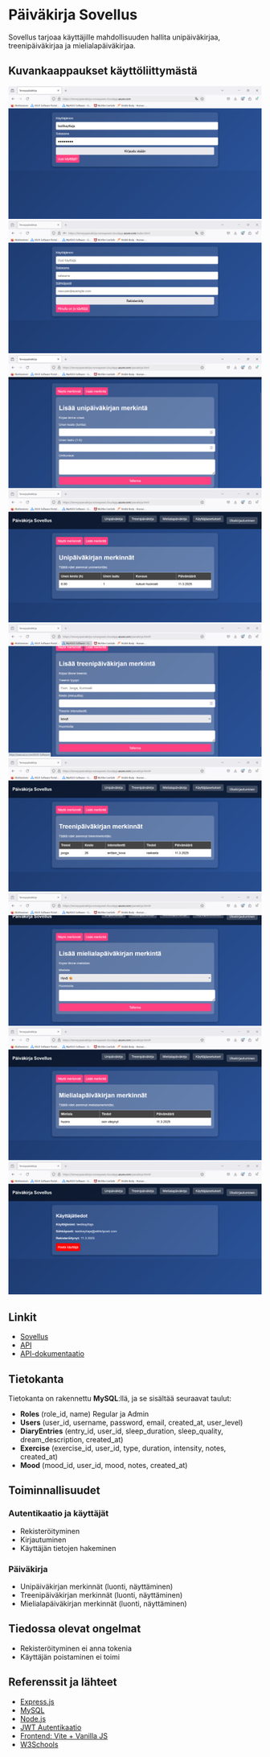 
# Päiväkirja Sovellus

Sovellus tarjoaa käyttäjille mahdollisuuden hallita unipäiväkirjaa, treenipäiväkirjaa ja mielialapäiväkirjaa.



## Kuvankaappaukset käyttöliittymästä

![Login-näyttö](./screenshots/login.png)
![Register-näyttö](./screenshots/register.png)
![Unipäiväkirjalisäys](./screenshots/add_diary.png)
![Unipäiväkirjanäyttö](./screenshots/diary_entry.png)
![Exerciselisäys](./screenshots/add_exercise.png)
![Exercisesnäyttö](./screenshots/exercise_entry.png)
![Moodlisäys](./screenshots/add_mood.png)
![Moodnäyttö](./screenshots/mood_entry.png)
![Asetuksetnäyttö](./screenshots/user_info.png)
## Linkit

 - [Sovellus](https://erveyspaivakirja.norwayeast.cloudapp.azure.com)
 - [API](https/terveyspaivakirja.norwayeast.cloudapp.azure.com/api)
 - [API-dokumentaatio](./API_DOCS.md)


## Tietokanta

Tietokanta on rakennettu **MySQL**:llä, ja se sisältää seuraavat taulut:

- **Roles** (role_id, name) Regular ja Admin
- **Users** (user_id, username, password, email, created_at, user_level)
- **DiaryEntries** (entry_id, user_id, sleep_duration, sleep_quality, dream_description, created_at)
- **Exercise** (exercise_id, user_id, type, duration, intensity, notes, created_at)
- **Mood** (mood_id, user_id, mood, notes, created_at)

## Toiminnallisuudet

### Autentikaatio ja käyttäjät
- Rekisteröityminen
- Kirjautuminen
- Käyttäjän tietojen hakeminen


### Päiväkirja
- Unipäiväkirjan merkinnät (luonti, näyttäminen)
- Treenipäiväkirjan merkinnät (luonti, näyttäminen)
- Mielialapäiväkirjan merkinnät (luonti, näyttäminen)
## Tiedossa olevat ongelmat
-  Rekisteröityminen ei anna tokenia
-  Käyttäjän poistaminen ei toimi
## Referenssit ja lähteet
- [Express.js](https://expressjs.com/)
- [MySQL](https://www.mysql.com/)
- [Node.js](https://nodejs.org/)
- [JWT Autentikaatio](https://jwt.io/)
- [Frontend: Vite + Vanilla JS](https://vitejs.dev/)
- [W3Schools](https://www.w3schools.com/)